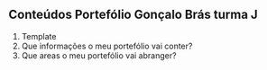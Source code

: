 
<h2>Conteúdos Portefólio Gonçalo Brás turma J</h2>

<ol>
<li>Template</li>
<li>Que informações o meu portefólio vai conter?</li>
<li>Que areas o meu portefólio vai abranger? </li>
</ol>
